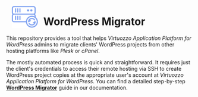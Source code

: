 <p align="center">
<img style="padding: 0 15px; float: left;" src="images/migrate-logo.svg" width="70">
</p>

# WordPress Migrator 

This repository provides a tool that helps *Virtuozzo Application Platform for WordPress* admins to migrate clients' WordPress projects from other hosting platforms like *Plesk* or *cPanel*. 

The mostly automated process is quick and straightforward. It requires just the client's credentials to access their remote hosting via SSH to create WordPress project copies at the appropriate user's account at *Virtuozzo Application Platform for WordPress*. You can find a detailed step-by-step **[WordPress Migrator](https://www.virtuozzo.com/application-platform-ops-docs/wordpress-migrator/)** guide in our documentation.

